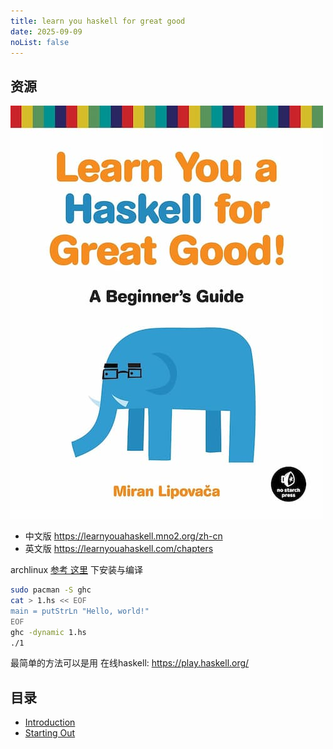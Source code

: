 ```yaml
---
title: learn you haskell for great good
date: 2025-09-09
noList: false
---
```


## 资源

![](./images/cover.jpg)


- 中文版 https://learnyouahaskell.mno2.org/zh-cn 
- 英文版 https://learnyouahaskell.com/chapters

archlinux [参考 这里](https://wiki.archlinux.org/title/Haskell) 下安装与编译

```bash
sudo pacman -S ghc
cat > 1.hs << EOF
main = putStrLn "Hello, world!"
EOF
ghc -dynamic 1.hs
./1
```

最简单的方法可以是用 在线haskell: https://play.haskell.org/

## 目录

- [Introduction](./chapter_1)
- [Starting Out](./chapter_2)